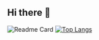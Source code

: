 ## Hi there 👋
![Readme Card](https://github-readme-stats-fzvp.vercel.app/api?username=Mahos-H&show_icons=true&theme=transparent)
[![Top Langs](https://github-readme-stats.vercel.app/api/top-langs/?username=Mahos-H&layout=donut-vertical)](https://github.com/anuraghazra/github-readme-stats)

<!--
**Mahos-H/Mahos-H** is a ✨ _special_ ✨ repository because its `README.md` (this file) appears on your GitHub profile.

Here are some ideas to get you started:

- 🔭 I’m currently working on ...
- 🌱 I’m currently learning ...
- 👯 I’m looking to collaborate on ...
- 🤔 I’m looking for help with ...
- 💬 Ask me about ...
- 📫 How to reach me: ...
- 😄 Pronouns: ...
- ⚡ Fun fact: ...
-->
